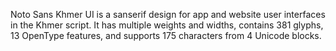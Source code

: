 Noto Sans Khmer UI is a sanserif design for app and website user interfaces in the Khmer script. It has multiple weights and widths, contains 381 glyphs, 13 OpenType features, and supports 175 characters from 4 Unicode blocks.